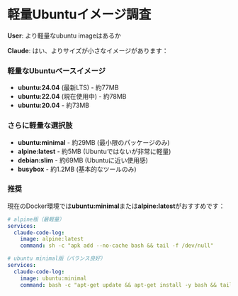 # 軽量Ubuntuイメージ調査

**User**:
より軽量なubuntu imageはあるか

**Claude**:
はい、よりサイズが小さなイメージがあります：

### 軽量なUbuntuベースイメージ
- **ubuntu:24.04** (最新LTS) - 約77MB
- **ubuntu:22.04** (現在使用中) - 約78MB  
- **ubuntu:20.04** - 約73MB

### さらに軽量な選択肢
- **ubuntu:minimal** - 約29MB (最小限のパッケージのみ)
- **alpine:latest** - 約5MB (Ubuntuではないが非常に軽量)
- **debian:slim** - 約69MB (Ubuntuに近い使用感)
- **busybox** - 約1.2MB (基本的なツールのみ)

### 推奨
現在のDocker環境では**ubuntu:minimal**または**alpine:latest**がおすすめです：

```yaml
# alpine版（最軽量）
services:
  claude-code-log:
    image: alpine:latest
    command: sh -c "apk add --no-cache bash && tail -f /dev/null"

# ubuntu minimal版（バランス良好）  
services:
  claude-code-log:
    image: ubuntu:minimal
    command: bash -c "apt-get update && apt-get install -y bash && tail -f /dev/null"
```

